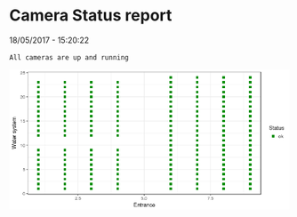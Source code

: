 Camera Status report
================
18/05/2017 - 15:20:22

    All cameras are up and running

![](camreport_files/figure-markdown_github/unnamed-chunk-2-1.png)
